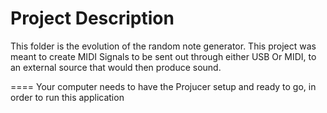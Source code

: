 # Project Description 

This folder is the evolution of the random note generator.
This project was meant to create MIDI Signals to be sent out through either USB Or MIDI, to an external source
that would then produce sound.


====
Your computer needs to have the Projucer setup and ready to go, in order to run this application
